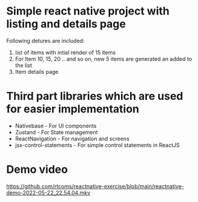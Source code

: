 # Simple react native project with listing and details page

Following detures are included:

1) list of items with intial render of 15 items
2) For Item 10, 15, 20 .. and so on, new 5 items are generated an added to the list
3) Item details page

# Third part libraries which are used for easier implementation

* Nativebase - For UI components
* Zustand - For State management
* ReactNavigation - For navigation and screens
* jsx-control-statements - For simple control statements in ReactJS


# Demo video

https://github.com/rtcoms/reactnative-exercise/blob/main/reactnative-demo-2022-05-22_22.54.04.mkv
